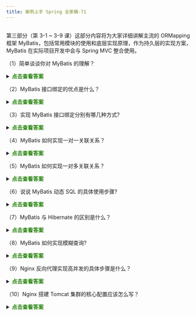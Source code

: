 ```yaml
---
title: 案例上手 Spring 全家桶-71
---
```

<article id="topicContainer" class="column_content"><h2 class="topic_title"></h2><div><p>第三部分（第 3-1 ~ 3-9 课）这部分内容将为大家详细讲解主流的 ORMapping 框架 MyBatis，包括常用模块的使用和底层实现原理，作为持久层的实现方案，MyBatis 在实际项目开发中会与 Spring MVC 整合使用。</p>
<p>（1）简单谈谈你对 MyBatis 的理解？</p>
<p><details stylecolor=red>
    <summary><b><font color=207f06>点击查看答案</font></b></summary>
    <p></p>
<ul>
<li>Mybatis 是一个半自动化的 ORM（对象关系映射）框架，它内部封装了JDBC，开发时只需要关注 SQL 语句本身，不需要花费精力去处理加载驱动、创建连接、创建 Statement 等繁杂的过程。程序员直接编写原生态 SQL，可以严格控制 SQL 执行性能，灵活度高。</li>
<li>MyBatis 可以使用 XML 或注解来配置和映射原生信息，将 POJO 映射成数据库中的记录，避免了几乎所有的 JDBC 代码和手动设置参数以及获取结果集。</li>
<li>通过 XML 文件或注解的方式将要执行的各种 Statement 配置起来，并通过 POJO 和 Statement 中 SQL 的动态参数进行映射生成最终执行的 SQL 语句，最后由 MyBatis 框架执行 SQL 并将结果映射为 POJO 并返回。</p><dl>
    <dt></dt>
    <dd></dd></dl></details></li>
</ul>
<p>（2）MyBatis 接口绑定的优点是什么？</p>
<p><details stylecolor=red>
    <summary><b><font color=207f06>点击查看答案</font></b></summary>
    <p>接口映射就是在 MyBatis 中任意定义接口，然后把接口里面的方法和 SQL 语句绑定，开发者直接调用接口方法就即可，这样比起原生 SqlSession 提供的方法，开发者有了更加灵活的选择和设置。</p>
    <dl>
        <dt></dt>
        <dd></dd></dl>
</details></p>
<p>（3）实现 MyBatis 接口绑定分别有哪几种方式?</p>
<p><details stylecolor=red>
    <summary><b><font color=207f06>点击查看答案</font></b></summary>
    <p>接口绑定有两种实现方式，一种是通过注解绑定，就是在接口的方法上面添加 @Select、@Update 等注解里面包含 SQL 语句来绑定；另外一种是通过在 XML 文件中编写 SQL 语句来绑定，这种情况下要指定 XML 映射文件里的 namespace 必须为接口的全路径名。</p>
    <dl>
        <dt></dt>
        <dd></dd></dl>
</details></p>
<p>（4）MyBatis 如何实现一对一关联关系？</p>
<p><details stylecolor=red>
    <summary><b><font color=207f06>点击查看答案</font></b></summary>
    <p></p>
<ul>
<li>有联合查询和嵌套查询，联合查询是几个表进行关联查询，只查询一次，通过在 resultMap 中配置 association节点配置一对一的映射就可以完成。</li>
<li>嵌套查询是先查一个表，根据该表查询结果的外键 id，去另外一个表里面查询数据，通过 association 配置进行关联，但另外一个表的查询需要通过 select 属性进行配置。</p><dl>
    <dt></dt>
    <dd></dd></dl></details></li>
</ul>
<p>（5）MyBatis 如何实现一对多关联关系？</p>
<p><details stylecolor=red>
    <summary><b><font color=207f06>点击查看答案</font></b></summary>
    <p></p>
<ul>
<li>有联合查询和嵌套查询，联合查询是几个表进行关联查询，只查询一次，通过在 resultMap 中配置 collection 节点配置一对多的就可以完成。</li>
<li>嵌套查询是先查一个表，根据该表查询结果的外键 id，去另外一个表里面查询数据，通过配置 collection 进行关联，但另外一个表的查询需要通过 select 属性进行配置。</p><dl>
    <dt></dt>
    <dd></dd></dl></details></li>
</ul>
<p>（6）说说 MyBatis 动态 SQL 的具体使用步骤?</p>
<p><details stylecolor=red>
    <summary><b><font color=207f06>点击查看答案</font></b></summary>
    <p>MyBatis 的动态 SQL 一般是通过 if 节点来实现，通过 OGNL 语法来实现，但是如果要写完整，必须配合 where、trim 节点，where 节点用来判断是否包含其他子节点，有的话就插入 where，否则不插入，trim 节点是用来判断如果动态语句是以 and 或 or 开始，那么会自动把这个 and 或者 or 去掉。</p>
    <dl>
        <dt></dt>
        <dd></dd></dl>
</details></p>
<p>（7）MyBatis 与 Hibernate 的区别是什么？</p>
<p><details stylecolor=red>
    <summary><b><font color=207f06>点击查看答案</font></b></summary>
    <p></p>
<ul>
<li>Mybatis 和 Hibernate 不同，它不完全是一个 ORM 框架，因为 MyBatis 需要程序员自己编写 SQL 语句。</li>
<li>MyBatis 直接编写原生 SQL，可以严格控制 SQL 执行性能，灵活度高，非常适合对关系数据模型要求不高的软件开发，因为这类软件需求变化频繁，一但需求变化要求迅速输出成果。但是灵活的前提是 MyBatis 无法做到数据库无关性，如果需要实现支持多种数据库的应用，则需要自定义多套 SQL 映射文件，工作量大。</li>
<li>Hibernate 对象/关系映射能力强，数据库无关性好，对于关系模型要求高的应用，用 Hibernate 开发可以节省很多代码，提高效率。</p><dl>
    <dt></dt>
    <dd></dd></dl></details></li>
</ul>
<p>（8）MyBatis 如何实现模糊查询?</p>
<p><details stylecolor=red>
    <summary><b><font color=207f06>点击查看答案</font></b></summary>
    <p></p>
<pre><code class="xml language-xml">&lt;select id="findAllByKeyWord" parameterType="java.lang.String" resultType="com.southwind.entity.Product"&gt;
  select * from easybuy_product where name like "%"#{keyWord}"%"
&lt;/select&gt;
</code></pre>
<p></p>
    <dl>
        <dt></dt>
        <dd></dd></dl>
</details></p>
<p>（9）Nginx 反向代理实现高并发的具体步骤是什么？</p>
<p><details stylecolor=red>
    <summary><b><font color=207f06>点击查看答案</font></b></summary>
    <p></p>
<ul>
<li>一个主进程，多个工作进程，每个工作进程可以处理多个请求，每进来一个 request，会有一个 worker 进程去处理。但不是全程的处理，处理到可能发生阻塞的地方，比如向上游（后端）服务器转发 request，并等待请求返回。那么这个处理的 worker 继续处理其他请求，而一旦上游服务器返回了，就会触发这个事件，worker 才会来接手，这个 request 才会接着往下走。</li>
<li>由于 Web Server 的工作性质决定了每个 request 的大部份生命都是在网络传输中，实际上花费在 Server 机器上的时间片不多，这是用几个进程就可以实现高并发的秘密所在。</p><dl>
    <dt></dt>
    <dd></dd></dl></details></li>
</ul>
<p>（10）Nginx 搭建 Tomcat 集群的核心配置应该怎么写？</p>
<p><details stylecolor=red>
    <summary><b><font color=207f06>点击查看答案</font></b></summary>
    <p></p>
<pre><code class="shell language-shell">#tomcat集群
upstream  myapp {   #tomcat集群名称 
    server    localhost:8080;   #tomcat1配置
    server    localhost:8181;   #tomcat2配置
}

server {
    listen       9090;
    server_name  localhost;

    #charset koi8-r;

    #access_log  logs/host.access.log  main;

    location / {
        #root   html;
        #index  index.html index.htm;
        proxy_pass http://myapp;
        proxy_redirect default;
    }
 }
</code></pre>
<p></p>
    <dl>
        <dt></dt>
        <dd></dd></dl>
</details></p></div></article>